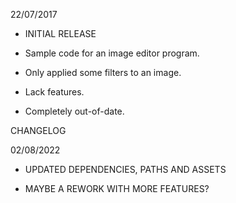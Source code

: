 22/07/2017
- INITIAL RELEASE

- Sample code for an image editor program.

- Only applied some filters to an image.

- Lack features.

- Completely out-of-date.

CHANGELOG

02/08/2022
- UPDATED DEPENDENCIES, PATHS AND ASSETS

- MAYBE A REWORK WITH MORE FEATURES?
